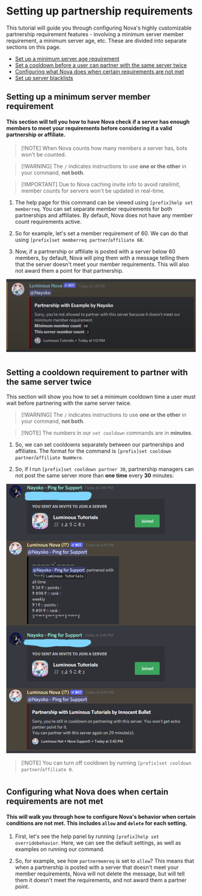 # Setting up partnership requirements
This tutorial will guide you through configuring Nova's highly customizable partnership requirement features - involving a minimum server member requirement, a minimum server age, etc. These are divided into separate sections on this page.
* [Set up a minimum server age requirement]()
* [Set a cooldown before a user can partner with the same server twice]()
* [Configuring what Nova does when certain requirements are not met]()
* [Set up server blacklists]()


## Setting up a minimum server member requirement
#### This section will tell you how to have Nova check if a server has enough members to meet your requirements before considering it a valid partnership or affiliate.
> [!NOTE] When Nova counts how many members a server has, bots won't be counted.

> [!WARNING] The `/` indicates instructions to use **one or the other** in your command, **not both**.

> [!IMPORTANT] Due to Nova caching invite info to avoid ratelimit, member counts for servers won't be updated in real-time.
1. The help page for this command can be viewed using `[prefix]help set memberreq`. You can set separate member requirements for both partnerships and affiliates. By default, Nova does not have any member count requirements active.

2. So for example, let's set a member requirement of 60. We can do that using `[prefix]set memberreq partner`/`affiliate 60`.

3. Now, if a partnership or affiliate is posted with a server below 60 members, by default, Nova will ping them with a message telling them that the server doesn't meet your member requirements. This will also not award them a point for that partnership.

![p_memreqex](../images/p_memreq.png)

#
## Setting a cooldown requirement to partner with the same server twice
This section will show you how to set a minimum cooldown time a user must wait before partnering with the same server twice.

> [!WARNING] The `/` indicates instructions to use **one or the other** in your command, **not both**.

> [!NOTE] The numbers in our `set cooldown` commands are in **minutes**.

1. So, we can set cooldowns separately between our partnerships and affiliates. The format for the command is `[prefix]set cooldown partner`/`affiliate NumHere`.

2. So, if I run `[prefix]set cooldown partner 30`, partnership managers can not post the same server more than **one time** every **30** minutes:

![p_cooldownex](../images/p_cooldownex.png)

> [!NOTE] You can turn off cooldown by running `[prefix]set cooldown partner`/`affiliate 0`.

#
## Configuring what Nova does when certain requirements are not met
#### This will walk you through how to configure Nova's behavior when certain conditions are not met. This includes `allow` and `delete` for each setting.

1. First, let's see the help panel by running `[prefix]help set overridebehavior`. Here, we can see the default settings, as well as examples on running our command.

2. So, for example, see how `partnermemreq` is set to `allow`? This means that when a partnership is posted with a server that doesn't meet your member requirements, Nova will not delete the message, but will tell them it doesn't meet the requirements, and not award them a partner point.
